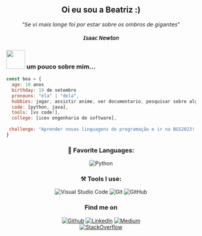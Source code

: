 
<div align="center">
  <h2> Oi eu sou a Beatriz :)
    </div>
  
  <div align="center">
    “𝘚𝘦 𝘷𝘪 𝘮𝘢𝘪𝘴 𝘭𝘰𝘯𝘨𝘦 𝘧𝘰𝘪 𝘱𝘰𝘳 𝘦𝘴𝘵𝘢𝘳 𝘴𝘰𝘣𝘳𝘦 𝘰𝘴 𝘰𝘮𝘣𝘳𝘰𝘴 𝘥𝘦 𝘨𝘪𝘨𝘢𝘯𝘵𝘦𝘴”
 <h5> 𝘐𝘴𝘢𝘢𝘤 𝘕𝘦𝘸𝘵𝘰𝘯 
    </div>
  
 ### <img src="https://github.com/blackcater/blackcater/raw/main/images/banner.gif" width="50"> um pouco sobre mim...

```javascript
const bea = {
  age: 18 anos
  birthday: 19 de setembro
  pronouns: "ela" | "dela",
  hobbies: jogar, assistir anime, ver documentario, pesquisar sobre algum interesse aleatorio...
  code: [python, java],
  tools: [vs code!],
  college: [icev engenharia de software],
  
 challenge: "Aprender novas linguagens de programação e ir na BGS2023!!"
}
```
</ul>
<h3 align="center">📄 Favorite Languages:</h3>
<p align="center">
<a target="_blank"><img alt="Python" src="https://img.shields.io/badge/Python-%2312100E.svg?logo=python&style=for-the-badge&logoColor=yellow"/></a> 
</p>
<h3 align="center">⚒ Tools I use:</h3>
<p align="center"> 
<a target="_blank"><img alt="Visual Studio Code" src="https://img.shields.io/badge/Visual%20Studio%20Code-%2312100E.svg?logo=visual-studio-code&style=for-the-badge&logoColor=blue"/></a>  
<a target="_blank"><img alt="Git" src="https://img.shields.io/badge/Git-%2312100E.svg?logo=git&style=for-the-badge"/></a> 
<a target="_blank"><img alt="GitHub" src="https://img.shields.io/badge/GitHub-black?logo=GitHub&style=for-the-badge"/></a> 
</p>
<h3 align="center">Find me on</h3>
<p align="center"><a 
href="https://github.com/whosbea" target="_blank"><img alt="Github" 
src="https://img.shields.io/badge/GitHub-%2312100E.svg?&style=for-the-badge&logo=Github&logoColor=white" /></a> <a 
href="https://www.linkedin.com/in/beatriz-barreto-8b0076261/" target="_blank"><img alt="LinkedIn" 
src="https://img.shields.io/badge/linkedin-%2312100E.svg?&style=for-the-badge&logo=linkedin&logoColor=blue" /></a> <a 
href="https://www.instagram.com/whosbea3/" target="_blank"><img alt="Medium" 
src="https://img.shields.io/badge/Instagram-%2312100E?logo=instagram&.svg?&style=for-the-badge&logoColor=white" /></a><br><a 
href="https://discord.gg/h892wggshP" target="_blank"><img alt="StackOverflow" 
src="https://img.shields.io/badge/Discord-%2312100E?logo=discord&.svg?&style=for-the-badge&logoColor=white" /></a> 
</p>

